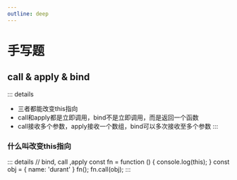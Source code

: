 ```yaml
---
outline: deep
---
```


# 手写题

## call & apply & bind

::: details

* 三者都能改变this指向
* call和apply都是立即调用，bind不是立即调用，而是返回一个函数
* call接收多个参数，apply接收一个数组，bind可以多次接收至多个参数
:::

### 什么叫改变this指向

::: details
    // bind, call ,apply
    const fn = function () {
      console.log(this);
    }
    const obj = {
      name: 'durant'
    }
    fn();
    fn.call(obj);
:::
